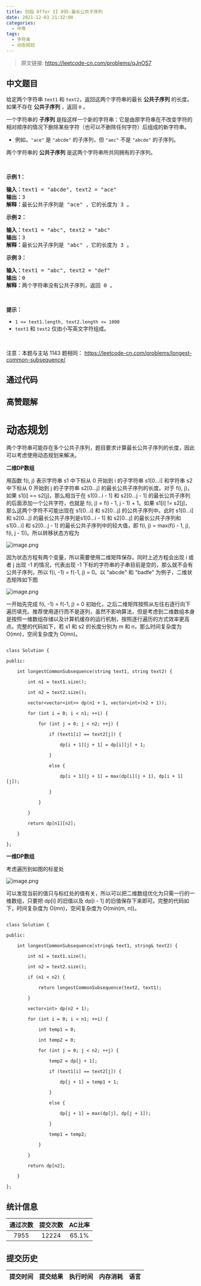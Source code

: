 ```yaml
---
title: 剑指 Offer II 095-最长公共子序列
date: 2021-12-03 21:32:08
categories:
  - 中等
tags:
  - 字符串
  - 动态规划
---
```


> 原文链接: https://leetcode-cn.com/problems/qJnOS7




## 中文题目
<div><p>给定两个字符串&nbsp;<code>text1</code> 和&nbsp;<code>text2</code>，返回这两个字符串的最长 <strong>公共子序列</strong> 的长度。如果不存在 <strong>公共子序列</strong> ，返回 <code>0</code> 。</p>

<p>一个字符串的&nbsp;<strong>子序列</strong><em>&nbsp;</em>是指这样一个新的字符串：它是由原字符串在不改变字符的相对顺序的情况下删除某些字符（也可以不删除任何字符）后组成的新字符串。</p>

<ul>
	<li>例如，<code>&quot;ace&quot;</code> 是 <code>&quot;abcde&quot;</code> 的子序列，但 <code>&quot;aec&quot;</code> 不是 <code>&quot;abcde&quot;</code> 的子序列。</li>
</ul>

<p>两个字符串的 <strong>公共子序列</strong> 是这两个字符串所共同拥有的子序列。</p>

<p>&nbsp;</p>

<p><strong>示例 1：</strong></p>

<pre>
<strong>输入：</strong>text1 = &quot;abcde&quot;, text2 = &quot;ace&quot; 
<strong>输出：</strong>3  
<strong>解释：</strong>最长公共子序列是 &quot;ace&quot; ，它的长度为 3 。
</pre>

<p><strong>示例 2：</strong></p>

<pre>
<strong>输入：</strong>text1 = &quot;abc&quot;, text2 = &quot;abc&quot;
<strong>输出：</strong>3
<strong>解释：</strong>最长公共子序列是 &quot;abc&quot; ，它的长度为 3 。
</pre>

<p><strong>示例 3：</strong></p>

<pre>
<strong>输入：</strong>text1 = &quot;abc&quot;, text2 = &quot;def&quot;
<strong>输出：</strong>0
<strong>解释：</strong>两个字符串没有公共子序列，返回 0 。
</pre>

<p>&nbsp;</p>

<p><strong>提示：</strong></p>

<ul>
	<li><code>1 &lt;= text1.length, text2.length &lt;= 1000</code></li>
	<li><code>text1</code> 和&nbsp;<code>text2</code> 仅由小写英文字符组成。</li>
</ul>

<p>&nbsp;</p>

<p><meta charset="UTF-8" />注意：本题与主站 1143&nbsp;题相同：&nbsp;<a href="https://leetcode-cn.com/problems/longest-common-subsequence/">https://leetcode-cn.com/problems/longest-common-subsequence/</a></p>
</div>

## 通过代码
<RecoDemo>
</RecoDemo>


## 高赞题解
# **动态规划**
两个字符串可能存在多个公共子序列，题目要求计算最长公共子序列的长度，因此可以考虑使用动态规划来解决。

**二维DP数组**

用函数 f(i, j) 表示字符串 s1 中下标从 0 开始到 i 的子字符串 s1[0...i] 和字符串 s2 中下标从 0 开始到 j 的子字符串 s2[0...j] 的最长公共子序列的长度。对于 f(i, j)，如果 s1[i] == s2[j]，那么相当于在 s1[0...i - 1] 和 s2[0...j - 1] 的最长公共子序列的后面添加一个公共字符，也就是 f(i, j) = f(i - 1, j - 1) + 1。如果 s1[i] != s2[j]，那么这两个字符不可能出现在 s1[0...i] 和 s2[0...j] 的公共子序列中。此时 s1[0...i] 和 s2[0...j] 的最长公共子序列是s1[0...i - 1] 和 s2[0...j] 的最长公共子序列和s1[0...i] 和 s2[0...j - 1] 的最长公共子序列中的较大值，即 f(i, j) = max(f(i - 1, j), f(i, j - 1))。所以转移状态方程为

![image.png](../images/qJnOS7-0.png)

因为状态方程有两个变量，所以需要使用二维矩阵保存。同时上述方程会出现 i 或者 j 出现 -1 的情况，代表出现 -1 下标的字符串的子串目前是空的，那么就不会有公共子序列，所以 f(i, -1) = f(-1, j) = 0。以  "abcde" 和  "badfe" 为例子，二维状态矩阵如下图
![image.png](../images/qJnOS7-1.png)
一开始先完成 f(i, -1) = f(-1, j) = 0 初始化，之后二维矩阵按照从左往右逐行向下遍历填充。推荐使用逐行而不是逐列，虽然不影响算法，但是考虑到二维数组本身是按照一维数组存储以及计算机缓存的运行机制，按照逐行遍历的方式效率更高点。完整的代码如下，若 s1 和 s2 的长度分别为 m 和 n，那么时间复杂度为 O(mn)，空间复杂度为 O(mn)。
```
class Solution {
public:
    int longestCommonSubsequence(string text1, string text2) {
        int n1 = text1.size();
        int n2 = text2.size();
        vector<vector<int>> dp(n1 + 1, vector<int>(n2 + 1));
        for (int i = 0; i < n1; ++i) {
            for (int j = 0; j < n2; ++j) {
                if (text1[i] == text2[j]) {
                    dp[i + 1][j + 1] = dp[i][j] + 1;
                } 
                else {
                    dp[i + 1][j + 1] = max(dp[i][j + 1], dp[i + 1][j]);
                }
            }
        } 
        return dp[n1][n2];
    }
};
```

**一维DP数组**
考虑遍历到如图的标星处
![image.png](../images/qJnOS7-2.png)
可以发现当前的值只与标红处的值有关，所以可以把二维数组优化为只需一行的一维数组，只要把 dp[i] 的旧值以及  dp[i - 1] 的旧值保存下来即可。完整的代码如下，时间复杂度为 O(mn)，空间复杂度为 O(min(m, n))。
```
class Solution {
public:
    int longestCommonSubsequence(string& text1, string& text2) {
        int n1 = text1.size();
        int n2 = text2.size();
        if (n1 < n2) {
            return longestCommonSubsequence(text2, text1);
        }
        vector<int> dp(n2 + 1);
        for (int i = 0; i < n1; ++i) {
            int temp1 = 0;
            int temp2 = 0;
            for (int j = 0; j < n2; ++j) {
                temp2 = dp[j + 1];
                if (text1[i] == text2[j]) {
                    dp[j + 1] = temp1 + 1;
                }
                else {
                    dp[j + 1] = max(dp[j], dp[j + 1]);
                }
                temp1 = temp2;
            }
        } 
        return dp[n2];
    }
};
```


## 统计信息
| 通过次数 | 提交次数 | AC比率 |
| :------: | :------: | :------: |
|    7955    |    12224    |   65.1%   |

## 提交历史
| 提交时间 | 提交结果 | 执行时间 |  内存消耗  | 语言 |
| :------: | :------: | :------: | :--------: | :--------: |
